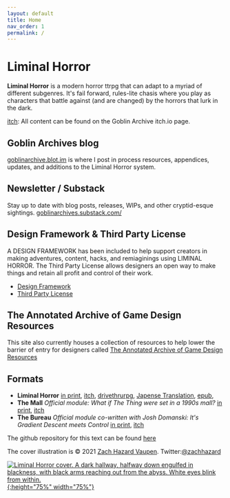 ```yaml
---
layout: default
title: Home
nav_order: 1
permalink: /
---
```



# Liminal Horror

**Liminal Horror**  is a modern horror ttrpg that can adapt to a myriad of different subgenres. It's fail forward, rules-lite chasis where you play as characters that battle against (and are changed) by the horrors that lurk in the dark.

[itch](https://goblinarchives.itch.io/): All content can be found on the Goblin Archive itch.io page.

## Goblin Archives blog
[goblinarchive.blot.im](https://goblinarchives.blot.im/) is where I post in process resources, appendices, updates, and additions to the Liminal Horror system.

## Newsletter / Substack
Stay up to date with blog posts, releases, WIPs, and other cryptid-esque sightings. [goblinarchives.substack.com/](https://goblinarchives.substack.com/)

## Design Framework & Third Party License
A DESIGN FRAMEWORK has been included to help support creators in making adventures, content, hacks, and remiaginings using LIMINAL HORROR. The Third Party License allows designers an open way to make things and retain all profit and control of their work.
- [Design Framework](https://goblinarchives.github.io/LiminalHorror/Design%20Framework/)
- [Third Party License](https://goblinarchives.github.io/LiminalHorror/Third%20Party%20License/)

## The Annotated Archive of Game Design Resources
This site also currently houses a collection of resources to help lower the barrier of entry for designers called [The Annotated Archive of Game Design Resources](https://goblinarchives.github.io/LiminalHorror/Game%20Design/)

## Formats
- **Liminal Horror** [in print](https://www.exaltedfuneral.com/products/liminal-horror-pdf), [itch](https://goblinarchives.itch.io/), [drivethrurpg](https://www.drivethrurpg.com/product/366656/Liminal-Horror), [Japense Translation](https://booth.pm/en/items/3496067), [epub](https://drive.google.com/file/d/10f8Q4jC3yQdbTUKx1DqIaHXEkdBWw-Cg/view?usp=sharing),
- **The Mall** *Official module: What if The Thing were set in a 1990s mall?* [in print](https://www.exaltedfuneral.com/collections/free-rpg-iv-the-funeral-chapter-ef-exclusives/products/the-mall), [itch](https://goblinarchives.itch.io/the-mall)
- **The Bureau** *Official module co-written with Josh Domanski: It's Gradient Descent meets Control*  [in print](https://www.exaltedfuneral.com/collections/free-rpg-iv-the-funeral-chapter-ef-exclusives/products/the-bureau), [itch](https://goblinarchives.itch.io/the-bureau)

The github repository for this text can be found [here](https://github.com/GoblinArchives/LiminalHorror)

The cover illustration is © 2021 [Zach Hazard Vaupen](https://emo-sludge.com/). Twitter:[@zachhazard](https://twitter.com/zachhazard)


<p></p>

[![Liminal Horror cover. A dark hallway, halfway down engulfed in blackness, with black arms reaching out from the abyss. White eyes blink from within.](/LiminalHorror/img/liminalhorrorcover.png "Click to embiggen"){:height="75%" width="75%"}](/LiminalHorror/img/liminalhorrorcover.png)
